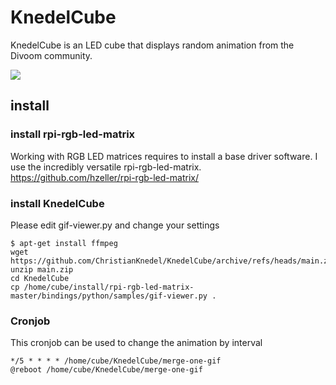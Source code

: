# KnedelCube
KnedelCube is an LED cube that displays random animation from the Divoom community.

[![](http://img.youtube.com/vi/IrJWMx3r_K0/0.jpg)](http://www.youtube.com/watch?v=IrJWMx3r_K0 "knedelcube")

## install

### install rpi-rgb-led-matrix
Working with RGB LED matrices requires to install a base driver software. I use  the incredibly versatile rpi-rgb-led-matrix. 
 https://github.com/hzeller/rpi-rgb-led-matrix/

### install KnedelCube
Please edit gif-viewer.py and change your settings
```
$ apt-get install ffmpeg
wget https://github.com/ChristianKnedel/KnedelCube/archive/refs/heads/main.zip
unzip main.zip
cd KnedelCube
cp /home/cube/install/rpi-rgb-led-matrix-master/bindings/python/samples/gif-viewer.py .
```

### Cronjob
This cronjob can be used to change the animation by interval
```
*/5 * * * * /home/cube/KnedelCube/merge-one-gif
@reboot /home/cube/KnedelCube/merge-one-gif
```

